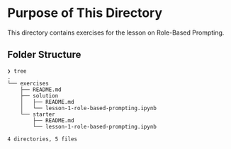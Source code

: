 # Purpose of This Directory

This directory contains exercises for the lesson on Role-Based Prompting.

## Folder Structure

```
❯ tree                            
.
└── exercises
    ├── README.md
    ├── solution
    │   ├── README.md
    │   └── lesson-1-role-based-prompting.ipynb
    └── starter
        ├── README.md
        └── lesson-1-role-based-prompting.ipynb

4 directories, 5 files
```
